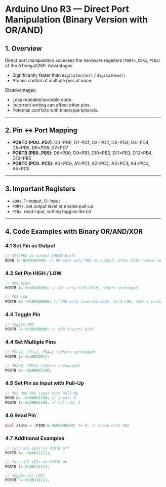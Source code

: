 # Arduino Uno R3 — Direct Port Manipulation (Binary Version with OR/AND)

## 1. Overview

Direct port manipulation accesses the hardware registers (`PORTx`, `DDRx`, `PINx`) of the ATmega328P. Advantages:

* Significantly faster than `digitalWrite()` / `digitalRead()`.
* Atomic control of multiple pins at once.

Disadvantages:

* Less readable/portable code.
* Incorrect writing can affect other pins.
* Potential conflicts with timers/peripherals.

---

## 2. Pin ↔ Port Mapping

* **PORTD (PD0..PD7)**: D0=PD0, D1=PD1, D2=PD2, D3=PD3, D4=PD4, D5=PD5, D6=PD6, D7=PD7
* **PORTB (PB0..PB5)**: D8=PB0, D9=PB1, D10=PB2, D11=PB3, D12=PB4, D13=PB5
* **PORTC (PC0..PC5)**: A0=PC0, A1=PC1, A2=PC2, A3=PC3, A4=PC4, A5=PC5

---

## 3. Important Registers

* `DDRx`: 1=output, 0=input
* `PORTx`: set output level or enable pull-up
* `PINx`: read input, writing toggles the bit

---

## 4. Code Examples with Binary OR/AND/XOR

### 4.1 Set Pin as Output

```cpp
// D13/PB5 as output (DDRB bit5)
DDRB |= 0b00100000; // OR sets only PB5 as output, other bits remain unchanged
```

### 4.2 Set Pin HIGH / LOW

```cpp
// PB5 HIGH
PORTB |= 0b00100000; // OR: only bit5 HIGH, others unchanged

// PB5 LOW
PORTB &= ~0b00100000; // AND with inverted mask, bit5 LOW, others unchanged
```

### 4.3 Toggle Pin

```cpp
// Toggle PB5
PORTB ^= 0b00100000; // XOR inverts bit5
```

### 4.4 Set Multiple Pins

```cpp
// PB0=1, PB1=1, PB4=1 (others unchanged)
PORTB |= 0b00010011;

// PB2=0, PB3=0 (others unchanged)
PORTB &= ~0b00001100;
```

### 4.5 Set Pin as Input with Pull-Up

```cpp
// PD2 and PD3 input with Pull-Up
DDRD &= ~0b00001100; // input: 0
PORTD |= 0b00001100; // Pull-Up: 1
```

### 4.6 Read Pin

```cpp
bool state = (PIND & 0b00000100) != 0; // check bit2 PD2
```

### 4.7 Additional Examples

```cpp
// Turn all LEDs on PORTB off
PORTB &= ~0b00111111;

// Turn all LEDs on PORTB on
PORTB |= 0b00111111;

// Toggle all LEDs
PORTB ^= 0b00111111;
```
